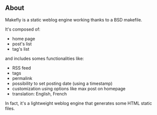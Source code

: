 ## About

Makefly is a static weblog engine working thanks to a BSD makefile.

It's composed of:

* home page
* post's list
* tag's list

and includes somes functionalities like:

* RSS feed
* tags
* permalink
* possibility to set posting date (using a timestamp)
* customization using options like max post on homepage
* translation: English, French

In fact, it's a lightweight weblog engine that generates some HTML static files.
